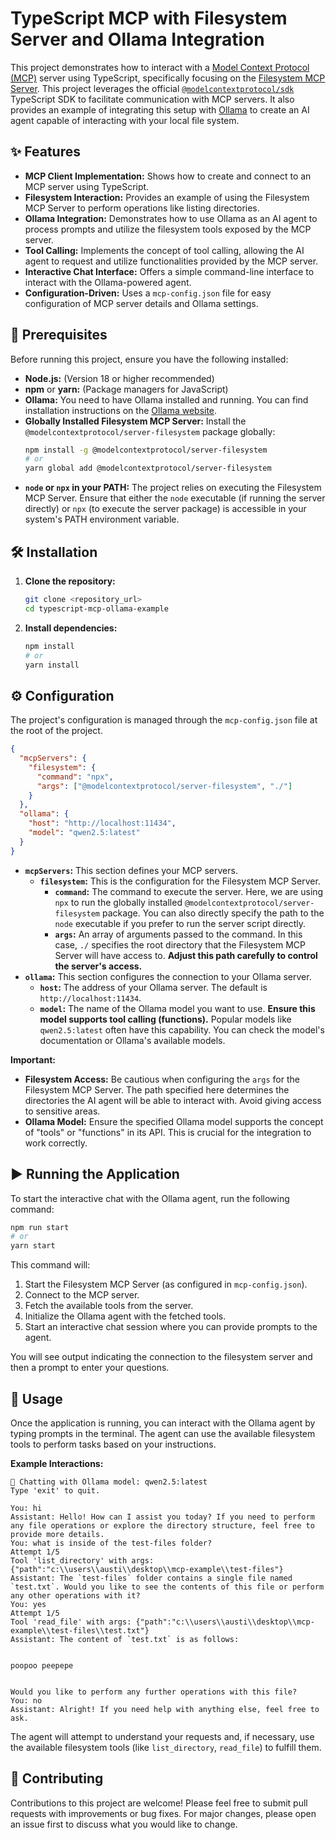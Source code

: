 # TypeScript MCP with Filesystem Server and Ollama Integration

This project demonstrates how to interact with a [Model Context Protocol (MCP)](https://modelcontextprotocol.org/) server using TypeScript, specifically focusing on the [Filesystem MCP Server](https://www.npmjs.com/package/@modelcontextprotocol/server-filesystem). This project leverages the official [`@modelcontextprotocol/sdk`](https://www.npmjs.com/package/@modelcontextprotocol/sdk) TypeScript SDK to facilitate communication with MCP servers. It also provides an example of integrating this setup with [Ollama](https://ollama.com/) to create an AI agent capable of interacting with your local file system.

## ✨ Features

- **MCP Client Implementation:** Shows how to create and connect to an MCP server using TypeScript.
- **Filesystem Interaction:** Provides an example of using the Filesystem MCP Server to perform operations like listing directories.
- **Ollama Integration:** Demonstrates how to use Ollama as an AI agent to process prompts and utilize the filesystem tools exposed by the MCP server.
- **Tool Calling:** Implements the concept of tool calling, allowing the AI agent to request and utilize functionalities provided by the MCP server.
- **Interactive Chat Interface:** Offers a simple command-line interface to interact with the Ollama-powered agent.
- **Configuration-Driven:** Uses a `mcp-config.json` file for easy configuration of MCP server details and Ollama settings.

## 🚀 Prerequisites

Before running this project, ensure you have the following installed:

- **Node.js:** (Version 18 or higher recommended)
- **npm** or **yarn:** (Package managers for JavaScript)
- **Ollama:** You need to have Ollama installed and running. You can find installation instructions on the [Ollama website](https://ollama.com/).
- **Globally Installed Filesystem MCP Server:** Install the `@modelcontextprotocol/server-filesystem` package globally:
  ```bash
  npm install -g @modelcontextprotocol/server-filesystem
  # or
  yarn global add @modelcontextprotocol/server-filesystem
  ```
- **`node` or `npx` in your PATH:** The project relies on executing the Filesystem MCP Server. Ensure that either the `node` executable (if running the server directly) or `npx` (to execute the server package) is accessible in your system's PATH environment variable.

## 🛠️ Installation

1. **Clone the repository:**
   ```bash
   git clone <repository_url>
   cd typescript-mcp-ollama-example
   ```
2. **Install dependencies:**
   ```bash
   npm install
   # or
   yarn install
   ```

## ⚙️ Configuration

The project's configuration is managed through the `mcp-config.json` file at the root of the project.

```json
{
  "mcpServers": {
    "filesystem": {
      "command": "npx",
      "args": ["@modelcontextprotocol/server-filesystem", "./"]
    }
  },
  "ollama": {
    "host": "http://localhost:11434",
    "model": "qwen2.5:latest"
  }
}
```

- **`mcpServers`:** This section defines your MCP servers.
  - **`filesystem`:** This is the configuration for the Filesystem MCP Server.
    - **`command`:** The command to execute the server. Here, we are using `npx` to run the globally installed `@modelcontextprotocol/server-filesystem` package. You can also directly specify the path to the `node` executable if you prefer to run the server script directly.
    - **`args`:** An array of arguments passed to the command. In this case, `./` specifies the root directory that the Filesystem MCP Server will have access to. **Adjust this path carefully to control the server's access.**
- **`ollama`:** This section configures the connection to your Ollama server.
  - **`host`:** The address of your Ollama server. The default is `http://localhost:11434`.
  - **`model`:** The name of the Ollama model you want to use. **Ensure this model supports tool calling (functions).** Popular models like `qwen2.5:latest` often have this capability. You can check the model's documentation or Ollama's available models.

**Important:**

- **Filesystem Access:** Be cautious when configuring the `args` for the Filesystem MCP Server. The path specified here determines the directories the AI agent will be able to interact with. Avoid giving access to sensitive areas.
- **Ollama Model:** Ensure the specified Ollama model supports the concept of "tools" or "functions" in its API. This is crucial for the integration to work correctly.

## ▶️ Running the Application

To start the interactive chat with the Ollama agent, run the following command:

```bash
npm run start
# or
yarn start
```

This command will:

1. Start the Filesystem MCP Server (as configured in `mcp-config.json`).
2. Connect to the MCP server.
3. Fetch the available tools from the server.
4. Initialize the Ollama agent with the fetched tools.
5. Start an interactive chat session where you can provide prompts to the agent.

You will see output indicating the connection to the filesystem server and then a prompt to enter your questions.

## 💬 Usage

Once the application is running, you can interact with the Ollama agent by typing prompts in the terminal. The agent can use the available filesystem tools to perform tasks based on your instructions.

**Example Interactions:**

```
🚀 Chatting with Ollama model: qwen2.5:latest
Type 'exit' to quit.

You: hi
Assistant: Hello! How can I assist you today? If you need to perform any file operations or explore the directory structure, feel free to provide more details.
You: what is inside of the test-files folder?
Attempt 1/5
Tool 'list_directory' with args: {"path":"c:\\users\\austi\\desktop\\mcp-example\\test-files"}
Assistant: The `test-files` folder contains a single file named `test.txt`. Would you like to see the contents of this file or perform any other operations with it?
You: yes
Attempt 1/5
Tool 'read_file' with args: {"path":"c:\\users\\austi\\desktop\\mcp-example\\test-files\\test.txt"}
Assistant: The content of `test.txt` is as follows:


poopoo peepepe


Would you like to perform any further operations with this file?
You: no
Assistant: Alright! If you need help with anything else, feel free to ask.
```

The agent will attempt to understand your requests and, if necessary, use the available filesystem tools (like `list_directory`, `read_file`) to fulfill them.

## 🤝 Contributing

Contributions to this project are welcome! Please feel free to submit pull requests with improvements or bug fixes. For major changes, please open an issue first to discuss what you would like to change.
